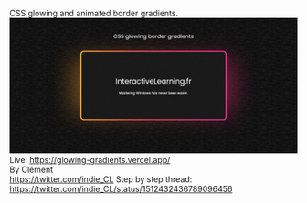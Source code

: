 CSS glowing and animated border gradients.
![screenshot](https://raw.githubusercontent.com/ParisRio/glowingGradients/main/images/screenshot.png?raw=true)
Live: https://glowing-gradients.vercel.app/ <br />
By Clément <br />
https://twitter.com/indie_CL
Step by step thread: <br />
https://twitter.com/indie_CL/status/1512432436789096456
